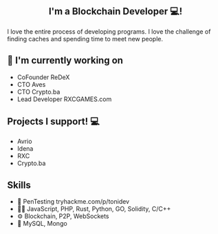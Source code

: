 <h2 align="center">
I'm a Blockchain Developer 💻!
</h2> 

I love the entire process of developing programs. I love the challenge of finding caches and spending time to meet new people.


## 🔭 I'm currently working on

- CoFounder ReDeX
- CTO Aves
- CTO Crypto.ba
- Lead Developer RXCGAMES.com

## Projects I support! 💻
- Avrio
- Idena
- RXC
- Crypto.ba
## Skills
- 🔏 PenTesting tryhackme.com/p/tonidev
- 👨‍💻 JavaScript, PHP, Rust, Python, GO, Solidity, C/C++
- ⚙️ Blockchain, P2P, WebSockets
- 💽 MySQL, Mongo

